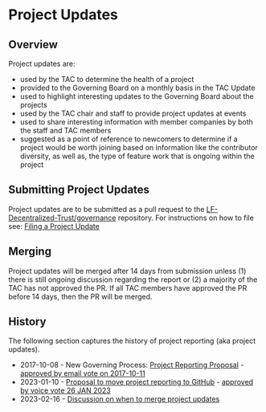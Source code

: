 [//]: # (SPDX-License-Identifier: CC-BY-4.0)

# Project Updates

## Overview
Project updates are:
- used by the TAC to determine the health of a project
- provided to the Governing Board on a monthly basis in the TAC Update
- used to highlight interesting updates to the Governing Board about the projects
- used by the TAC chair and staff to provide project updates at events
- used to share interesting information with member companies by both the staff and TAC members
- suggested as a point of reference to newcomers to determine if a project would be worth joining based on information like the contributor diversity, as well as, the type of feature work that is ongoing within the project

## Submitting Project Updates
Project updates are to be submitted as a pull request to the [LF-Decentralized-Trust/governance](https://github.com/LF-Decentralized-Trust/governance) repository. For instructions on how to file see: [Filing a Project Update](https://lf-decentralized-trust.github.io/governance/project-updates/#instructions-for-filing)

## Merging
Project updates will be merged after 14 days from submission unless (1) there is still ongoing discussion regarding the report or (2) a majority of the TAC has not approved the PR. If all TAC members have approved the PR before 14 days, then the PR will be merged.

## History
The following section captures the history of project reporting (aka project updates).
* 2017-10-08 - New Governing Process: [Project Reporting Proposal](https://github.com/hyperledger/toc-docs/blob/main/documents/Project%20Reporting%20Proposal.pdf) - [approved by email vote on 2017-10-11](https://lists.hyperledger.org/g/toc/topic/17552164#1183)
* 2023-01-10 - [Proposal to move project reporting to GitHub](https://github.com/hyperledger/toc/issues/43) - [approved by voice vote 26 JAN 2023](https://wiki.hyperledger.org/display/TSC/2023+01+26+TOC+Meeting+Record)
* 2023-02-16 - [Discussion on when to merge project updates](https://toc.hyperledger.org/meeting-minutes/2023/2023-02-16-TOC-meeting-record.html#discussion)
